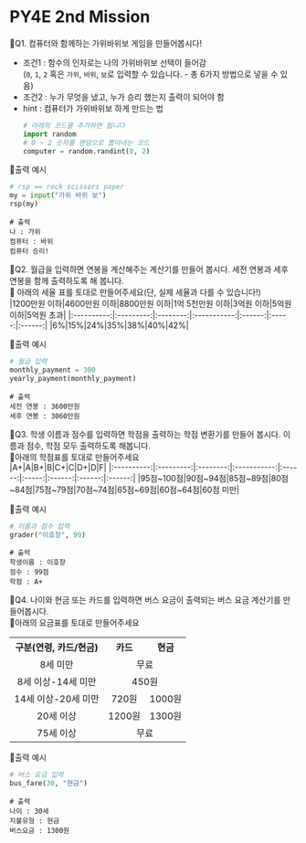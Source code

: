 # PY4E 2nd Mission
📌Q1. 컴퓨터와 함께하는 가위바위보 게임을 만들어봅시다!
* 조건1 : 함수의 인자로는 나의 가위바위보 선택이 들어감  
         (`0`, `1`, `2` 혹은 `가위`, `바위`, `보`로 입력할 수 있습니다. - 총 6가지 방법으로 넣을 수 있음)
* 조건2 : 누가 무엇을 냈고, 누가 승리 했는지 출력이 되어야 함
* hint : 컴퓨터가 가위바위보 하게 만드는 법
   ```python
   # 아래의 코드를 추가하면 됩니다
   import random
   # 0 ~ 2 숫자를 랜덤으로 뽑아내는 코드
   computer = random.randint(0, 2)
   ```
🔽출력 예시
```python
# rsp == rock scissors paper
my = input("가위 바위 보")
rsp(my)
```
```
# 출력
나 : 가위
컴퓨터 : 바위
컴퓨터 승리!
```

📌Q2. 월급을 입력하면 연봉을 계산해주는 계산기를 만들어 봅시다. 세전 연봉과 세후 연봉을 함께 출력하도록 해 봅니다.   
📑 아래의 세율 표를 토대로 만들어주세요(단, 실제 세율과 다를 수 있습니다!)  
|1200만원 이하|4600만원 이하|8800만원 이하|1억 5천만원 이하|3억원 이하|5억원 이하|5억원 초과|
|:----------:|:---------:|:--------:|:-----------:|:------:|:-----:|:------:|
|6%|15%|24%|35%|38%|40%|42%|   

🔽출력 예시
```python
# 월급 입력
monthly_payment = 300
yearly_payment(monthly_payment)
```
```
# 출력
세전 연봉 : 3600만원
세후 연봉 : 3060만원
```

📌Q3. 학생 이름과 점수를 입력하면 학점을 출력하는 학점 변환기를 만들어 봅시다. 이름과 점수, 학점 모두 출력하도록 해봅니다.   
📑아래의 학점표를 토대로 만들어주세요   
|A+|A|B+|B|C+|C|D+|D|F|
|:----------:|:---------:|:--------:|:-----------:|:------:|:-----:|:------:|:------:|:------:|
|95점~100점|90점~94점|85점~89점|80점~84점|75점~79점|70점~74점|65점~69점|60점~64점|60점 미만|

🔽출력 예시
```python
# 이름과 점수 입력
grader("이호창", 99)
```
```
# 출력
학생이름 : 이호창
점수 : 99점
학점 : A+
```

📌Q4. 나이와 현금 또는 카드를 입력하면 버스 요금이 출력되는 버스 요금 계산기를 만들어봅시다.    
📑아래의 요금표를 토대로 만들어주세요
<table>
  <tr>
    <th>구분(연령, 카드/현금)</th>
    <th>카드</th>
    <th>현금</th>
  </tr>
  <tr>
    <td align = "center">8세 미만</td>
    <td align = "center" colspan = "2">무료</td>
  </tr>
  <tr>
    <td align = "center">8세 이상-14세 미만</td>
    <td align = "center" colspan = "2">450원</td>
  </tr>
  <tr>
    <td align = "center">14세 이상-20세 미만</td>
    <td align = "center">720원</td>
    <td align = "center">1000원</td>
  <tr>
    <td align = "center">20세 이상</td>
    <td align = "center">1200원</td>
    <td align = "center">1300원</td>
  <tr>
    <td align = "center">75세 이상</td>
    <td align = "center" colspan = "2">무료</td>
</table>

🔽출력 예시
```python
# 버스 요금 입력
bus_fare(30, "현금")
```
```
# 출력
나이 : 30세
지불유형 : 현금
버스요금 : 1300원
```
